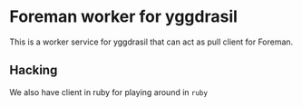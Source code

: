 # Foreman worker for yggdrasil

This is a worker service for yggdrasil that can act as pull client for Foreman.

## Hacking

We also have client in ruby for playing around in `ruby`
